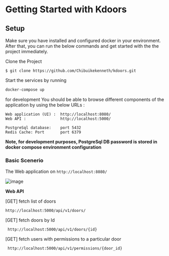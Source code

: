 # Getting Started with Kdoors

## Setup

Make sure you have installed and configured docker in your environment. After that, you can run the below commands and get started with the the project immediately.

Clone the Project
```
$ git clone https://github.com/Chibuikekenneth/kdoors.git
```

Start the services by running 

```powershell
docker-compose up
```

for development You should be able to browse different components of the application by using the below URLs :

```
Web application (UI) :  http://localhost:8080/
Web API :               http://localhost:5000/

PostgreSql database:    port 5432
Redis Cache: Port       port 6379
```

**Note, for development purposes, PostgreSql DB password is stored in docker compose environment configuration**

### Basic Scenerio

The Web application on ```http://localhost:8080/```

![image](https://user-images.githubusercontent.com/38410485/127044491-a9434b94-c1fd-45a7-acdd-0983bf06afa0.png)


**Web API**

[GET] fetch list of doors

``` http://localhost:5000/api/v1/doors/ ```

[GET] fetch doors by Id

``` http://localhost:5000/api/v1/doors/{id}```

[GET] fetch users with permissions to a particular door

``` http://localhost:5000/api/v1/permissions/{door_id}```
